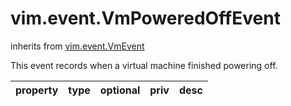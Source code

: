 vim.event.VmPoweredOffEvent
===========================
inherits from [vim.event.VmEvent](docs/vim.event.VmEvent.md)


This event records when a virtual machine finished powering off.

| property | type | optional | priv | desc |
|:---------|:-----|:---------|:-----|:-----|



